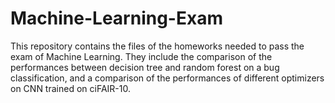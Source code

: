 # Machine-Learning-Exam
This repository contains the files of the homeworks needed to pass the exam of Machine Learning. They include the comparison of the performances between decision tree and random forest on a bug classification, and a comparison of the performances of different optimizers on CNN trained on ciFAIR-10. 
